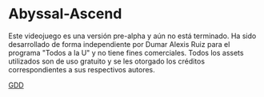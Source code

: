 # Abyssal-Ascend
Este videojuego es una versión pre-alpha y aún no está terminado. Ha sido desarrollado de forma independiente por Dumar Alexis Ruiz para el programa "Todos a la U" y no tiene fines comerciales. Todos los assets utilizados son de uso gratuito y se les otorgado los créditos correspondientes a sus respectivos autores.

[GDD]([https://www.google.com](https://docs.google.com/document/d/1-eDbV4s8FsoTovHfeAb5aLs-9BVFwKp3Ts2hmYjlVgI/edit?usp=sharing)https://docs.google.com/document/d/1-eDbV4s8FsoTovHfeAb5aLs-9BVFwKp3Ts2hmYjlVgI/edit?usp=sharing)


